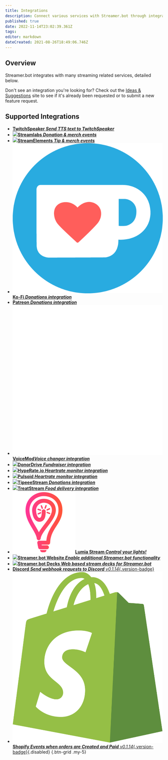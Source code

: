 ```yaml
---
title: Integrations
description: Connect various services with Streamer.bot through integrations
published: true
date: 2022-11-14T23:02:39.361Z
tags: 
editor: markdown
dateCreated: 2021-08-26T18:49:06.746Z
---
```


## Overview
Streamer.bot integrates with many streaming related services, detailed below.

Don't see an integration you're looking for? Check out the [Ideas &amp; Suggestions](https://ideas.streamer.bot) site to see if it's already been requested or to submit a new feature request.

## Supported Integrations
- [<i class="mdi mdi-speaker text--twitch"></i>**TwitchSpeaker *Send TTS text to TwitchSpeaker***](/TwitchSpeaker)
- [<img src="https://streamer.bot/img/integrations/streamlabs.png"/>**Streamlabs *Donation &amp; merch events***](/Integrations/Streamlabs)
- [<img src="https://streamer.bot/img/integrations/streamelements.png"/>**StreamElements *Tip &amp; merch events***](/Integrations/StreamElements)
- [<img src="/ko-fi_icon_rgb_rounded.png"/>**Ko-Fi *Donations integration***](/Integrations/Ko-Fi)
- [<i class="mdi mdi-patreon text--patreon"></i> **Patreon *Donations integration***](/Integrations/Patreon)
- [<img src="/logos/voicemod.png"/>**VoiceMod*Voice changer integration***](/Integrations/VoiceMod)
- [<img src="/donordrive.webp"/>**DonorDrive *Fundraiser integration***](/Integrations/DonorDrive)
- [<img src="https://streamer.bot/img/integrations/hyperate.png"/>**HypeRate.io *Heartrate monitor integration***](/Integrations/HypeRate-io)
- [<img src="https://streamer.bot/img/integrations/pulsoid.png"/>**Pulsoid *Heartrate monitor integration***](/Integrations/Pulsoid)
- [<img src="https://streamer.bot/img/integrations/tipeestream.png"/>**TipeeeStream *Donations integration***](/Integrations/TipeeeStream)
- [<img src="https://streamer.bot/img/integrations/treatstream.png"/>**TreatStream *Food delivery integration***](/Integrations/TreatStream)
- [<img src="/logos/lumia_stream.png"/>**Lumia Stream *Control your lights!***](/Integrations/Lumia-Stream)
- [<img src="https://streamer.bot/logo.png"/>**Streamer.bot Website *Enable additional Streamer.bot functionality***](/Integrations/Streamer-bot)
- [<img src="https://streamer.bot/logo.svg"/>**Streamer.bot Decks *Web based stream decks for Streamer.bot***](/Extended-Features/HTML-Decks)
- [<i class="mdi mdi-discord text--discord"></i>**Discord *Send webhook requests to Discord*** *v0.1.14*{.version-badge}](/Integrations/Discord)
- [<img src="/logos/shopify.svg"/>**Shopify *Events when orders are Created and Paid*** *v0.1.14*{.version-badge}](/Integrations/Shopify){.disabled}
{.btn-grid .my-5}